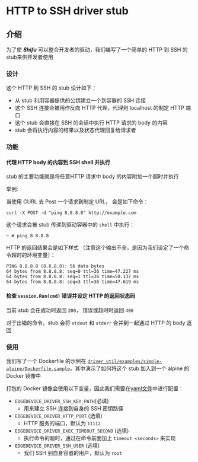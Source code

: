 # HTTP to SSH driver stub
## 介绍
为了使 ***Shifu*** 可以整合开发者的驱动，我们编写了一个简单的 HTTP 到 SSH 的 stub来供开发者使用

### 设计
这个 HTTP 到 SSH 的 stub 设计如下：
- 从 stub 利用容器提供的公钥建立一个到容器的 SSH 连接
- 这个 SSH 连接会被用作反向 HTTP 代理，代理到 localhost 的制定 HTTP 端口
- 这个 stub 会直接在 SSH 的会话中执行 HTTP 请求的 body 的内容
- stub 会将执行内容的结果以及状态代理回复给请求者

### 功能
#### 代理 HTTP body 的内容到 SSH shell 并执行
stub 的主要功能就是将任意HTTP 请求中 body 的内容附加一个超时并执行

举例:

当使用 CURL 去 Post 一个请求到制定 URL， 会是如下命令：

`curl -X POST -d "ping 8.8.8.8" http://example.com`

这个请求会被 stub 传递到驱动容器中的 `shell` 中执行：

`~ # ping 8.8.8.8`

HTTP 的返回结果会是如下样式 （注意这个输出不全，是因为我们设定了一个命令超时的环境变量）：

```
PING 8.8.8.8 (8.8.8.8): 56 data bytes
64 bytes from 8.8.8.8: seq=0 ttl=36 time=47.227 ms
64 bytes from 8.8.8.8: seq=1 ttl=36 time=50.137 ms
64 bytes from 8.8.8.8: seq=3 ttl=36 time=47.619 ms
```

#### 检查 `session.Run(cmd)` 错误并设定 HTTP 的返回状态码
当前 stub 会在成功时返回 `200`， 错误或超时时返回 `400`

对于出错的命令，stub 会将 `stdout` 和 `stderr` 合并到一起通过 HTTP 的 body 返回

### 使用
我们写了一个 Dockerfile 的示例在 [`driver_util/examples/simple-alpine/Dockerfile.sample`](/examples/driver_utilutil/simple-alpine/Dockerfile.sample)，其中演示了如何将这个 stub 加入到一个 alpine 的 Docker 镜像中

打包的 Docker 镜像会使用以下变量，因此我们需要在[yaml文件](/examples/driver_utilutil/simple-alpine/driver.yaml)中进行配置：
- `EDGEDEVICE_DRIVER_SSH_KEY_PATH`(必填)
  - 用来建立 SSH 连接到自身的 SSH 密钥路径
- `EDGEDEVICE_DRIVER_HTTP_PORT` (选填)
  - HTTP 服务的端口，默认为 `11112`
- `EDGEDEVICE_DRIVER_EXEC_TIMEOUT_SECOND` (选填)
  - 执行命令的超时，通过在命令前面加上 `timeout <seconds>` 来实现
- `EDGEDEVICE_DRIVER_SSH_USER` (选填)
  - 我们 SSH 到自身容器的用户，默认为 `root`
 